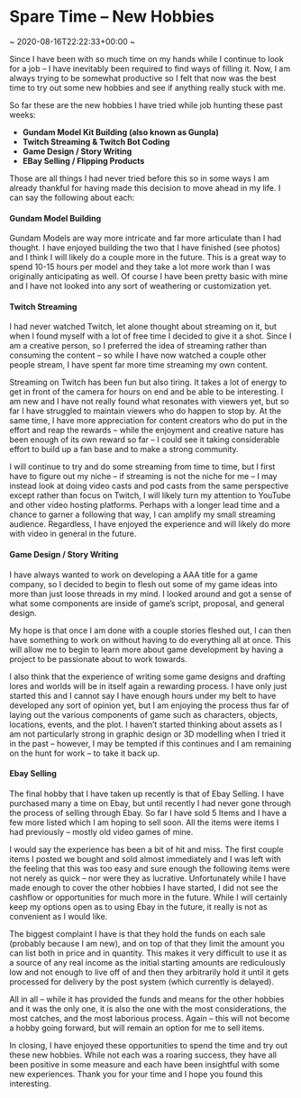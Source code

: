 # Spare Time &#8211; New Hobbies
~ 2020-08-16T22:22:33+00:00 ~

Since I have been with so much time on my hands while I continue to look for a job – I have inevitably been required to find ways of filling it. Now, I am always trying to be somewhat productive so I felt that now was the best time to try out some new hobbies and see if anything really stuck with me.

So far these are the new hobbies I have tried while job hunting these past weeks:

- **Gundam Model Kit Building (also known as Gunpla)**
- **Twitch Streaming &amp; Twitch Bot Coding**
- **Game Design / Story Writing**
- **EBay Selling / Flipping Products**

Those are all things I had never tried before this so in some ways I am already thankful for having made this decision to move ahead in my life. I can say the following about each:

#### Gundam Model Building

Gundam Models are way more intricate and far more articulate than I had thought. I have enjoyed building the two that I have finished (see photos) and I think I will likely do a couple more in the future. This is a great way to spend 10-15 hours per model and they take a lot more work than I was originally anticipating as well. Of course I have been pretty basic with mine and I have not looked into any sort of weathering or customization yet.

#### Twitch Streaming

 I had never watched Twitch, let alone thought about streaming on it, but when I found myself with a lot of free time I decided to give it a shot. Since I am a creative person, so I preferred the idea of streaming rather than consuming the content – so while I have now watched a couple other people stream, I have spent far more time streaming my own content.

Streaming on Twitch has been fun but also tiring. It takes a lot of energy to get in front of the camera for hours on end and be able to be interesting. I am new and I have not really found what resonates with viewers yet, but so far I have struggled to maintain viewers who do happen to stop by. At the same time, I have more appreciation for content creators who do put in the effort and reap the rewards – while the enjoyment and creative nature has been enough of its own reward so far – I could see it taking considerable effort to build up a fan base and to make a strong community.

I will continue to try and do some streaming from time to time, but I first have to figure out my niche – if streaming is not the niche for me – I may instead look at doing video casts and pod casts from the same perspective except rather than focus on Twitch, I will likely turn my attention to YouTube and other video hosting platforms. Perhaps with a longer lead time and a chance to garner a following that way, I can amplify my small streaming audience. Regardless, I have enjoyed the experience and will likely do more with video in general in the future.

#### Game Design / Story Writing

I have always wanted to work on developing a AAA title for a game company, so I decided to begin to flesh out some of my game ideas into more than just loose threads in my mind. I looked around and got a sense of what some components are inside of game’s script, proposal, and general design.

My hope is that once I am done with a couple stories fleshed out, I can then have something to work on without having to do everything all at once. This will allow me to begin to learn more about game development by having a project to be passionate about to work towards.

I also think that the experience of writing some game designs and drafting lores and worlds will be in itself again a rewarding process. I have only just started this and I cannot say I have enough hours under my belt to have developed any sort of opinion yet, but I am enjoying the process thus far of laying out the various components of game such as characters, objects, locations, events, and the plot. I haven’t started thinking about assets as I am not particularly strong in graphic design or 3D modelling when I tried it in the past – however, I may be tempted if this continues and I am remaining on the hunt for work – to take it back up.

#### Ebay Selling

The final hobby that I have taken up recently is that of Ebay Selling. I have purchased many a time on Ebay, but until recently I had never gone through the process of selling through Ebay. So far I have sold 5 Items and I have a few more listed which I am hoping to sell soon. All the items were items I had previously – mostly old video games of mine.

I would say the experience has been a bit of hit and miss. The first couple items I posted we bought and sold almost immediately and I was left with the feeling that this was too easy and sure enough the following items were not nerely as quick – nor were they as lucrative. Unfortunately while I have made enough to cover the other hobbies I have started, I did not see the cashflow or opportunities for much more in the future. While I will certainly keep my options open as to using Ebay in the future, it really is not as convenient as I would like.

The biggest complaint I have is that they hold the funds on each sale (probably because I am new), and on top of that they limit the amount you can list both in price and in quantity. This makes it very difficult to use it as a source of any real income as the initial starting amounts are rediculously low and not enough to live off of and then they arbitrarily hold it until it gets processed for delivery by the post system (which currently is delayed).

All in all – while it has provided the funds and means for the other hobbies and it was the only one, it is also the one with the most considerations, the most catches, and the most laborious process. Again – this will not become a hobby going forward, but will remain an option for me to sell items.

In closing, I have enjoyed these opportunities to spend the time and try out these new hobbies. While not each was a roaring success, they have all been positive in some measure and each have been insightful with some new experiences. Thank you for your time and I hope you found this interesting.